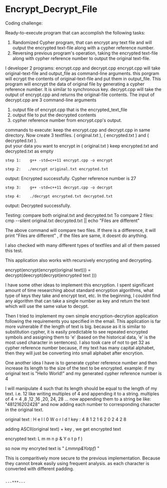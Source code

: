 # Encrypt_Decrypt_File

Coding challenge:

Ready-to-execute program that can accomplish the following tasks:
  1. Randomized Cypher program, that can encrypt any text file and will output the encrypted text-file along with a cypher reference number.
  2. Reversing previous program's operation, taking the encrypted text-file along with cypher reference number to output the original text-file.

I developer 2 programs: encrypt.cpp and decrypt.cpp
  encrypt.cpp will take original-text-file and output_file as command-line arguments. this porgram will ecrypt the contents of original-text-file and put them in output_file. This program will encrypt the data of original file by generating a cypher reference number. It is similar to synchronous key. 
  decrypt.cpp will take the output of encrypt.cpp and returns the original-file contents. The input of decrypt.cpp are 3 command-line arguments
  1. output file of encrypt.cpp that is the encrypted_text_file
  2. output file to put the decrypted contents
  3. cypher reference number from encrypt.cpp's output.

commands to execute:
  keep the encrypt.cpp and decrypt.cpp in same directory. Now create 3 textfiles. ( original.txt ), ( encrypted.txt ) and ( decrypted.txt ).  
  put your data you want to encrypt in ( original.txt )
  keep encrypted.txt and decrypted.txt as empty

    step 1:    g++ -std=c++11 encrypt.cpp -o encrypt
    
    step 2:   ./encrypt original.txt encrypted.txt

 output:  Encrypted successfully. Cypher reference number is 27

    step 3:    g++ -std=c++11 decrypt.cpp -o decrypt

    step 4:    ./decrypt encrypted.txt decrypted.txt

  output:  Decrypted successfully.

Testing:  compare both original.txt and decrypted.txt 
To compare 2 files:  
	cmp --silent original.txt decrypted.txt || echo "Files are different"
	
The above command will compare two files. If there is a difference, it will print "Files are different" , if the files are same, it doesnt do anything.

I also checked with many different types of textfiles and all of them passed this test.

This application also works with recursively encrypting and decrypting. 

encrypt(encrypt(encrypt(original text))) = decrypt(deecrypt(decrypt(encrypted text )))

I have some other ideas to implement this encryption. I spent significant amount of time researching about standard encryption algorithms, what type of keys they take and encrypt text, etc. In the beginning, I  couldnt find any algorithm that can take a single number as key and return the text which will use the same value to decypt. 

Then I tried to implement my own simple encryption-decrytion application following the requirements you specified in the email. This application is far more vulnerable if the length of text is big. because as it is similar to substitution cypher, it is easily predictable to see repeated encrypted symbols and assigning them to 'e' (based on the historical data, 'e' is the most used character in sentences).  I also took care of not to get 32 as cypher reference number because, if my text has many capital alphabet, then they will just be converting into small alphabet after encrytion. 

One another idea I have is to generate cypher reference number and then increase its length to the size of the text to be encrypted. 
example:  if my original text is "Hello World!" and my generated cypher reference number is 4

I will manipulate 4 such that its length should be equal to the length of my text. i.e. 12 
like writing multiples of 4 and appending it to a string.
multiples of 4 = 4 ,8 ,12 ,16 ,20, 24, 28 ...
now appending them to a string be like:  "481216202428" and now adding each number to corresponding character in the original text.

original text   :    H  e  l  l  0     W  o  r  l  d   !
	          key :    4   8  1  2  1  6  2  0  2  4  2  8

adding ASCII(original text) + key , we get encrypted text                 

encrypted text: L  m  m  n  p  &  Y  o  t  p  f  )

so now my encryted text is  " *Lmmnp&Yotpf)* "

This is comparitively more secure to the previous implementation. Because they cannot break easily using frequent analysis. as each character is converted with different padding.

                                                                                                                       ---***---

